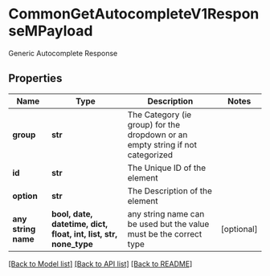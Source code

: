 # CommonGetAutocompleteV1ResponseMPayload

Generic Autocomplete Response

## Properties
Name | Type | Description | Notes
------------ | ------------- | ------------- | -------------
**group** | **str** | The Category (ie group) for the dropdown or an empty string if not categorized | 
**id** | **str** | The Unique ID of the element | 
**option** | **str** | The Description of the element | 
**any string name** | **bool, date, datetime, dict, float, int, list, str, none_type** | any string name can be used but the value must be the correct type | [optional]

[[Back to Model list]](../README.md#documentation-for-models) [[Back to API list]](../README.md#documentation-for-api-endpoints) [[Back to README]](../README.md)


